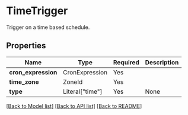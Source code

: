# TimeTrigger

Trigger on a time based schedule.

## Properties
| Name | Type | Required | Description |
| ------------ | ------------- | ------------- | ------------- |
**cron_expression** | CronExpression | Yes |  |
**time_zone** | ZoneId | Yes |  |
**type** | Literal["time"] | Yes | None |


[[Back to Model list]](../../../README.md#models-v2-link) [[Back to API list]](../../../README.md#apis-v2-link) [[Back to README]](../../../README.md)
